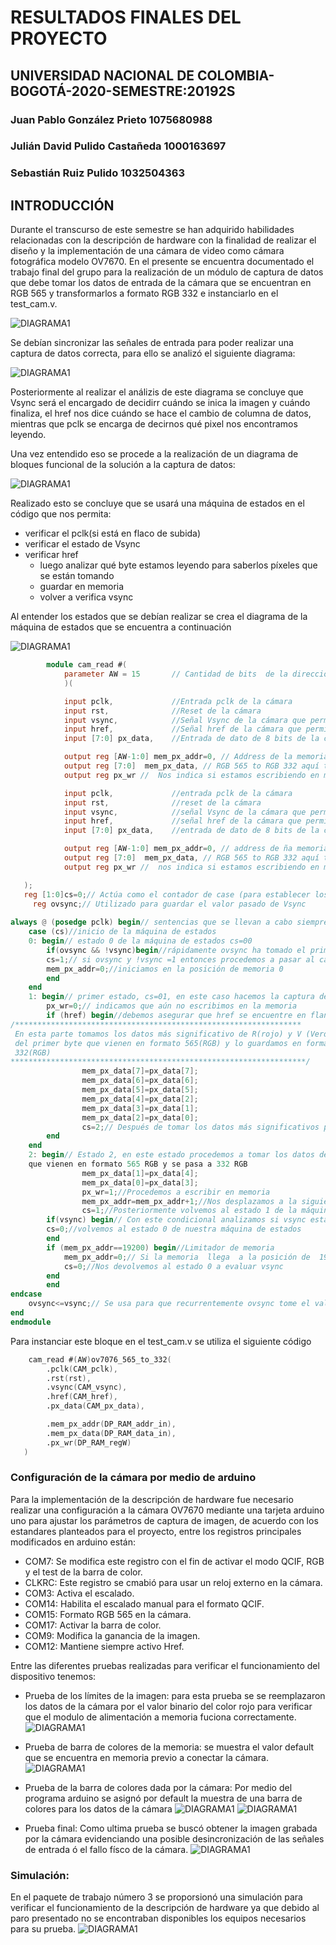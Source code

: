 
# RESULTADOS FINALES DEL PROYECTO
## UNIVERSIDAD NACIONAL DE COLOMBIA-BOGOTÁ-2020-SEMESTRE:20192S
### Juan Pablo González Prieto 1075680988
### Julián David Pulido Castañeda 1000163697
### Sebastián Ruiz Pulido 1032504363

## INTRODUCCIÓN
Durante el transcurso de este semestre se han adquirido habilidades relacionadas con la descripción de hardware con 
la finalidad de realizar el diseño y la implementación de una cámara de video como cámara fotográfica modelo OV7670.
En el presente se encuentra documentado el trabajo final  del grupo para la realización de un módulo de captura de datos
que debe tomar los datos de entrada de la cámara que se encuentran en RGB 565 y transformarlos a formato RGB 332
e instanciarlo en el test_cam.v.

![DIAGRAMA1](/docs/figs/cajacapturadatos.png)

Se debían sincronizar las señales de entrada para poder realizar una captura de datos correcta, para ello se analizó el siguiente diagrama:

![DIAGRAMA1](/docs/figs/cajacapturadatos2.PNG)

Posteriormente al realizar el análizis de este diagrama se concluye que Vsync será el encargado de decidirr cuándo se inica la imagen y cuándo finaliza, el href nos dice cuándo se hace el cambio de columna de datos, mientras que pclk se encarga de decirnos qué pixel nos encontramos leyendo.

Una vez entendido eso  se procede a la realización de un diagrama de bloques funcional de la solución a la captura de datos:

![DIAGRAMA1](/docs/figs/Diagrama_de_flujo_cam_read.PNG)


Realizado esto se concluye que se usará una máquina de estados en el código que nos permita:
 * verificar el pclk(si está en flaco de subida)
 * verificar el estado de Vsync
 * verificar href
   * luego analizar qué byte estamos leyendo para saberlos píxeles que se están tomando
   * guardar en memoria
   * volver a verifica vsync 

Al entender los estados que se debían realizar se crea el diagrama de la máquina de estados que se encuentra a continuación

   ![DIAGRAMA1](/docs/figs/Maquina_estados.png)


```verilog
        module cam_read #(
		    parameter AW = 15		// Cantidad de bits  de la dirección 
		    )(

		    input pclk,             //Entrada pclk de la cámara
		    input rst,              //Reset de la cámara
		    input vsync,            //Señal Vsync de la cámara que permite saber cuándo empieza una imagen
		    input href,             //Señal href de la cámara que permite saber qué línea de píxeles se está escribiendo
		    input [7:0] px_data,    //Entrada de dato de 8 bits de la cámara(correspondiente a una parte de un píxel)

		    output reg [AW-1:0] mem_px_addr=0, // Address de la memoria (posición donde se está escribiendo)
		    output reg [7:0]  mem_px_data, // RGB 565 to RGB 332 aquí trnansformamos el formto RGB 565 a RGB 332
		    output reg px_wr //  Nos indica si estamos escribiendo en memoria o no

		    input pclk,             //entrada pclk de la cámara
		    input rst,              //reset de la cámara
		    input vsync,            //señal Vsync de la cámara que permite saber cuándo empieza una imagen
		    input href,             //señal href de la cámara que permite saber qué línea de píxeles se está escribiendo
		    input [7:0] px_data,    //entrada de dato de 8 bits de la cámara(correspondiente a una parte de un píxel)

		    output reg [AW-1:0] mem_px_addr=0, // address de ña memoria (posición donde se está escribiendo)
		    output reg [7:0]  mem_px_data, // RGB 565 to RGB 332 aquí trnansformamos el RGB 565 a RGB 332
		    output reg px_wr //  nos indica si estamos escribiendo en memoria o no

   );
   reg [1:0]cs=0;// Actúa como el contador de case (para establecer los casos)
	 reg ovsync;// Utilizado para guardar el valor pasado de Vsync
	 
always @ (posedge pclk) begin// sentencias que se llevan a cabo siempre y cuando pclk se encuentre en un flanco de subida
	case (cs)//inicio de la máquina de estados
	0: begin// estado 0 de la máquina de estados cs=00
		if(ovsync && !vsync)begin//rápidamente ovsync ha tomado el primer valor de vsync y procedemos a compararlos, con && garantizamos una comparación de tipo AND
		cs=1;// si ovsync y !vsync =1 entonces procedemos a pasar al case 1
		mem_px_addr=0;//iniciamos en la posición de memoria 0
		end
	end
	1: begin// primer estado, cs=01, en este caso hacemos la captura de los datos y procedemos a convertirlos a RGB 332
		px_wr=0;// indicamos que aún no escribimos en la memoria
		if (href) begin//debemos asegurar que href se encuentre en flanco de subida para hacer el proceso
/****************************************************************
 En esta parte tomamos los datos más significativo de R(rojo) y V (Verde)
 del primer byte que vienen en formato 565(RGB) y lo guardamos en formato   
 332(RGB)         
******************************************************************/
				mem_px_data[7]=px_data[7];          
				mem_px_data[6]=px_data[6];             
				mem_px_data[5]=px_data[5];                 
				mem_px_data[4]=px_data[2];              
				mem_px_data[3]=px_data[1];         
				mem_px_data[2]=px_data[0];
				cs=2;// Después de tomar los datos más significativos pasamos al estado 2 
		end
	end
	2: begin// Estado 2, en este estado procedemos a tomar los datos del color azul(B) 
    que vienen en formato 565 RGB y se pasa a 332 RGB
				mem_px_data[1]=px_data[4];
				mem_px_data[0]=px_data[3];
			 	px_wr=1;//Procedemos a escribir en memoria
				mem_px_addr=mem_px_addr+1;//Nos desplazamos a la siguiente dirección de memoria
				cs=1;//Posteriormente volvemos al estado 1 de la máquina de estados 
		if(vsync) begin// Con este condicional analizamos si vsync está en un flanco de subida volvemos al estado 0
		cs=0;//volvemos al estado 0 de nuestra máquina de estados
		end		
		if (mem_px_addr==19200) begin//Limitador de memoria
			mem_px_addr=0;// Si la memoria  llega  a la posición de  19200 píxeles, debe volver a la posición 0 nuevamente
			cs=0;//Nos devolvemos al estado 0 a evaluar vsync
		end
		end
endcase
	ovsync<=vsync;// Se usa para que recurrentemente ovsync tome el valor pasado de vsync
end
endmodule
```

Para instanciar este bloque en el test_cam.v se utiliza el siguiente código

``` verilog
    cam_read #(AW)ov7076_565_to_332(
		.pclk(CAM_pclk),
		.rst(rst),
		.vsync(CAM_vsync),
		.href(CAM_href),
		.px_data(CAM_px_data),

		.mem_px_addr(DP_RAM_addr_in),
		.mem_px_data(DP_RAM_data_in),
		.px_wr(DP_RAM_regW)
   )
```
### Configuración de la cámara por medio de arduino
Para la implementación de la descripción de hardware fue necesario realizar una configuración a la cámara OV7670 mediante una tarjeta arduino uno para ajustar los parámetros de captura de imagen, de acuerdo con los estandares planteados para el proyecto, entre los registros principales modificados en arduino están:
* COM7: Se modifica este registro con el fin de activar el modo QCIF, RGB y el test de la barra de color.
* CLKRC: Este registro se cmabió para usar un reloj externo en la cámara.
* COM3: Activa el escalado.
* COM14: Habilita el escalado manual para el formato QCIF.
* COM15: Formato RGB 565 en la cámara.
* COM17: Activar la barra de color.
* COM9: Modifica la ganancia de la imagen.
* COM12: Mantiene siempre activo Href.

Entre las diferentes pruebas realizadas para verificar el funcionamiento del dispositivo tenemos:

* Prueba de los límites de la imagen: para esta prueba se se reemplazaron los datos de la cámara por el valor binario del color rojo para verificar que el modulo de alimentación a memoria fuciona correctamente.
![DIAGRAMA1](/docs/figs/Prueba_limitesdeimagen.jfif)

* Prueba de barra de colores de la memoria: se muestra el valor default que se encuentra en memoria previo a conectar la cámara.
![DIAGRAMA1](/docs/figs/Prueba_barra_coloresenmemoria.jpeg)

* Prueba de la barra de colores dada por la cámara: Por medio del programa arduino se asignó por default la muestra de una barra de colores para los datos de la cámara
![DIAGRAMA1](/docs/figs/Prueba_barra_colorescamara.jpeg)
![DIAGRAMA1](/docs/figs/Prueba_barra_colorescamara2.jpeg)

* Prueba final: Como ultima prueba se buscó obtener la imagen grabada por la cámara evidenciando una posible desincronización de las señales de entrada ó el fallo físco de la cámara.
![DIAGRAMA1](/docs/figs/Prueba_barracolores.jfif)

### Simulación:
En el paquete de trabajo número 3 se proporsionó una simulación para verificar el funcionamiento de la descripción de hardware ya que debido al paro presentado no se encontraban disponibles los equipos necesarios para su prueba.
![DIAGRAMA1](/docs/figs/simulacion.png)